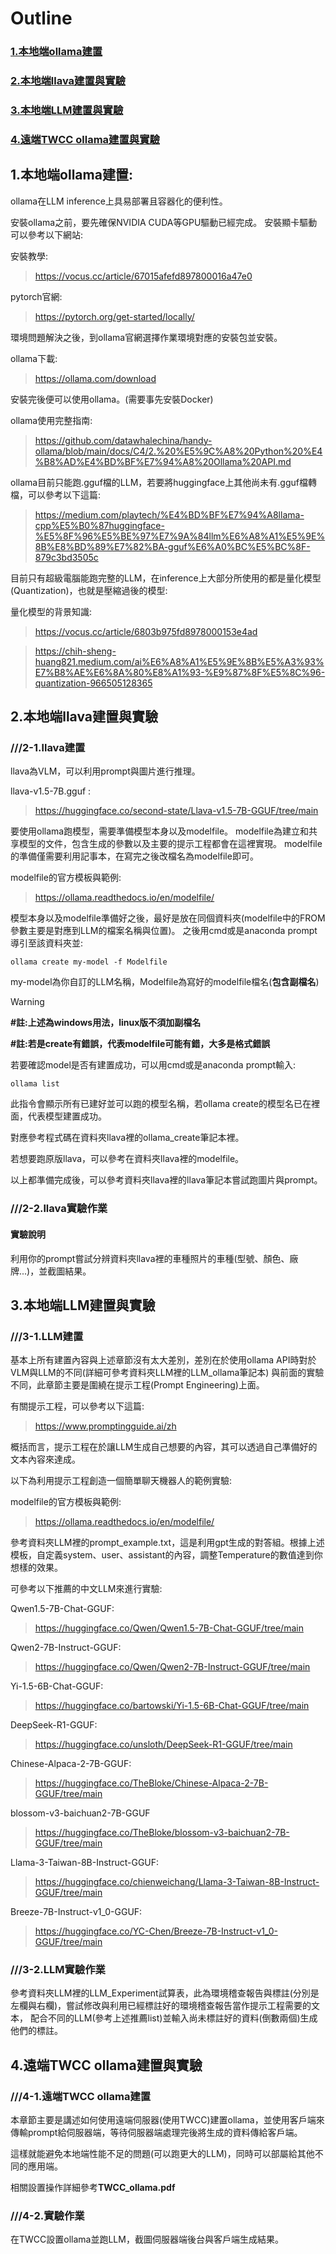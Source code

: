 # Outline
### [1.本地端ollama建置](#i)
### [2.本地端llava建置與實驗](#ii)
### [3.本地端LLM建置與實驗](#iii)
### [4.遠端TWCC ollama建置與實驗](#iv)

<a name="i"></a>
## 1.本地端ollama建置:  
ollama在LLM inference上具易部署且容器化的便利性。

安裝ollama之前，要先確保NVIDIA CUDA等GPU驅動已經完成。
安裝顯卡驅動可以參考以下網站:

安裝教學: 
> https://vocus.cc/article/67015afefd897800016a47e0

pytorch官網:
> https://pytorch.org/get-started/locally/

環境問題解決之後，到ollama官網選擇作業環境對應的安裝包並安裝。

ollama下載:
> https://ollama.com/download

安裝完後便可以使用ollama。(需要事先安裝Docker)

ollama使用完整指南:
> https://github.com/datawhalechina/handy-ollama/blob/main/docs/C4/2.%20%E5%9C%A8%20Python%20%E4%B8%AD%E4%BD%BF%E7%94%A8%20Ollama%20API.md

ollama目前只能跑.gguf檔的LLM，若要將huggingface上其他尚未有.gguf檔轉檔，可以參考以下這篇:
> https://medium.com/playtech/%E4%BD%BF%E7%94%A8llama-cpp%E5%B0%87huggingface-%E5%8F%96%E5%BE%97%E7%9A%84llm%E6%A8%A1%E5%9E%8B%E8%BD%89%E7%82%BA-gguf%E6%A0%BC%E5%BC%8F-879c3bd3505c

目前只有超級電腦能跑完整的LLM，在inference上大部分所使用的都是量化模型(Quantization)，也就是壓縮過後的模型:

量化模型的背景知識:
> https://vocus.cc/article/6803b975fd8978000153e4ad

> https://chih-sheng-huang821.medium.com/ai%E6%A8%A1%E5%9E%8B%E5%A3%93%E7%B8%AE%E6%8A%80%E8%A1%93-%E9%87%8F%E5%8C%96-quantization-966505128365




<a name="ii"></a>
## 2.本地端llava建置與實驗

### ///2-1.llava建置

llava為VLM，可以利用prompt與圖片進行推理。

llava-v1.5-7B.gguf :
> https://huggingface.co/second-state/Llava-v1.5-7B-GGUF/tree/main

要使用ollama跑模型，需要準備模型本身以及modelfile。
modelfile為建立和共享模型的文件，包含生成的參數以及主要的提示工程都會在這裡實現。
modelfile的準備僅需要利用記事本，在寫完之後改檔名為modelfile即可。

modelfile的官方模板與範例:
>https://ollama.readthedocs.io/en/modelfile/


模型本身以及modelfile準備好之後，最好是放在同個資料夾(modelfile中的FROM參數主要是對應到LLM的檔案名稱與位置)。
之後用cmd或是anaconda prompt導引至該資料夾並:
```
ollama create my-model -f Modelfile
```
my-model為你自訂的LLM名稱，Modelfile為寫好的modelfile檔名(**包含副檔名**)

>[!WARNING]
> **#註:上述為windows用法，linux版不須加副檔名**
>
> **#註:若是create有錯誤，代表modelfile可能有錯，大多是格式錯誤**

若要確認model是否有建置成功，可以用cmd或是anaconda prompt輸入:

```
ollama list
```
此指令會顯示所有已建好並可以跑的模型名稱，若ollama create的模型名已在裡面，代表模型建置成功。

對應參考程式碼在資料夾llava裡的ollama_create筆記本裡。

若想要跑原版llava，可以參考在資料夾llava裡的modelfile。

以上都準備完成後，可以參考資料夾llava裡的llava筆記本嘗試跑圖片與prompt。

### ///2-2.llava實驗作業

#### 實驗說明
利用你的prompt嘗試分辨資料夾llava裡的車種照片的車種(型號、顏色、廠牌...)，並截圖結果。

## 3.本地端LLM建置與實驗 
<a name="iii"></a>
### ///3-1.LLM建置
基本上所有建置內容與上述章節沒有太大差別，差別在於使用ollama API時對於VLM與LLM的不同(詳細可參考資料夾LLM裡的LLM_ollama筆記本)
與前面的實驗不同，此章節主要是圍繞在提示工程(Prompt Engineering)上面。

有關提示工程，可以參考以下這篇:
> https://www.promptingguide.ai/zh

概括而言，提示工程在於讓LLM生成自己想要的內容，其可以透過自己準備好的文本內容來達成。

以下為利用提示工程創造一個簡單聊天機器人的範例實驗:

modelfile的官方模板與範例:
>https://ollama.readthedocs.io/en/modelfile/

參考資料夾LLM裡的prompt_example.txt，這是利用gpt生成的對答組。根據上述模板，自定義system、user、assistant的內容，調整Temperature的數值達到你想樣的效果。

可參考以下推薦的中文LLM來進行實驗:

Qwen1.5-7B-Chat-GGUF:
> https://huggingface.co/Qwen/Qwen1.5-7B-Chat-GGUF/tree/main

Qwen2-7B-Instruct-GGUF:
>https://huggingface.co/Qwen/Qwen2-7B-Instruct-GGUF/tree/main

Yi-1.5-6B-Chat-GGUF:
>https://huggingface.co/bartowski/Yi-1.5-6B-Chat-GGUF/tree/main

DeepSeek-R1-GGUF:
>https://huggingface.co/unsloth/DeepSeek-R1-GGUF/tree/main

Chinese-Alpaca-2-7B-GGUF:
>https://huggingface.co/TheBloke/Chinese-Alpaca-2-7B-GGUF/tree/main

blossom-v3-baichuan2-7B-GGUF
>https://huggingface.co/TheBloke/blossom-v3-baichuan2-7B-GGUF/tree/main

Llama-3-Taiwan-8B-Instruct-GGUF:
>https://huggingface.co/chienweichang/Llama-3-Taiwan-8B-Instruct-GGUF/tree/main

Breeze-7B-Instruct-v1_0-GGUF:
>https://huggingface.co/YC-Chen/Breeze-7B-Instruct-v1_0-GGUF/tree/main


### ///3-2.LLM實驗作業
參考資料夾LLM裡的LLM_Experiment試算表，此為環境稽查報告與標註(分別是左欄與右欄)，嘗試修改與利用已經標註好的環境稽查報告當作提示工程需要的文本，
配合不同的LLM(參考上述推薦list)並輸入尚未標註好的資料(倒數兩個)生成他們的標註。

## 4.遠端TWCC ollama建置與實驗
<a name="iv"></a>
### ///4-1.遠端TWCC ollama建置
本章節主要是講述如何使用遠端伺服器(使用TWCC)建置ollama，並使用客戶端來傳輸prompt給伺服器端，等待伺服器端處理完後將生成的資料傳給客戶端。

這樣就能避免本地端性能不足的問題(可以跑更大的LLM)，同時可以部屬給其他不同的應用端。

相關設置操作詳細參考**TWCC_ollama.pdf**

### ///4-2.實驗作業

在TWCC設置ollama並跑LLM，截圖伺服器端後台與客戶端生成結果。







